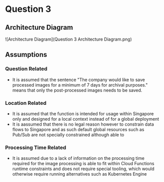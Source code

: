 # Question 3
## Architecture Diagram
![Architecture Diagram](Question 3 Architecture Diagram.png)
## Assumptions
### Question Related
- It is assumed that the sentence "The company would like to save processed images for a minimum of 7 days for archival purposes." means that only the post-processed images needs to be saved.
### Location Related
- It is assumed that the function is intended for usage within Singapore only and designed for a local context instead of for a global deployment
- It is aassumed that there is no legal reason however to constrain data flows to Singapore and as such default global resources such as Pub/Sub are not specially constrained although able to
### Processing Time Related
- It is assumed due to a lack of information on the processing time required for the image processing is able to fit within Cloud Functions runtime constraints and does not require special tooling, which would otherwise require running alternatives such as Kubernetes Engine
